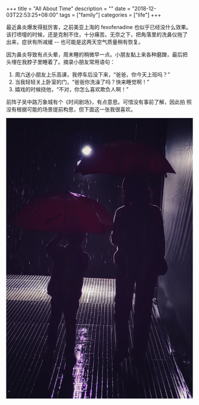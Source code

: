 +++
title = "All About Time"
description = ""
date = "2018-12-03T22:53:25+08:00"
tags = ["family"]
categories = ["life"]
+++

最近鼻炎爆发得挺厉害，之前美亚上淘的 fexofenadine 也似乎已经没什么效果。
该打喷嚏的时候，还是克制不住，十分痛苦。无奈之下，把角落里的洗鼻仪拖了
出来，症状有所减缓 -- 也可能是这两天空气质量稍有恢复。

因为鼻炎导致有点头晕，周末睡的稍微早一点。小朋友黏上来各种磨蹭，最后把
头埋在我脖子里睡着了。摘录小朋友常用语句：

1. 周六送小朋友上乐高课，我停车后没下来，“爸爸，你今天上班吗？”
2. 当我轻轻关上卧室的门，“爸爸你洗澡了吗？快来睡觉啊！”
3. 嬉戏的时候挠他，“不对，你怎么喜欢欺负人啊！”

前阵子吴中路万象城有个《时间剧场》，有点意思。可惜没有事前了解，因此拍
照没有根据可能的场景提前构思，但下面这一张我很喜欢。

![blog](/media/time.jpg)
